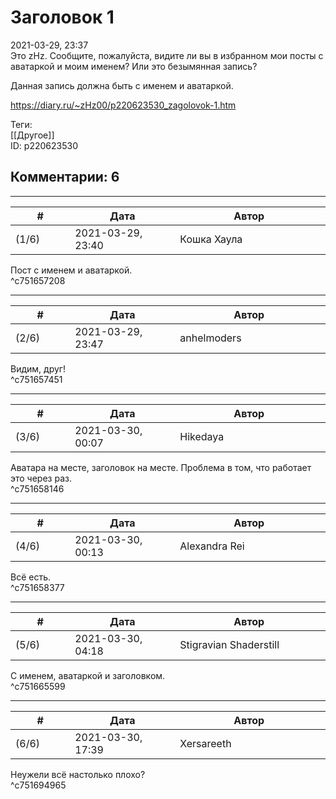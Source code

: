 Заголовок 1
===========

  
2021-03-29, 23:37  
 Это zHz. Сообщите, пожалуйста, видите ли вы в избранном мои посты с аватаркой и моим именем? Или это безымянная запись?   
   
 Данная запись должна быть с именем и аватаркой.   
  
<https://diary.ru/~zHz00/p220623530_zagolovok-1.htm>  
  
Теги:  
[[Другое]]  
ID: p220623530  


Комментарии: 6
--------------

  


---



|         #         |              Дата              |                     Автор                     |           ID           |
| --- | --- | --- | --- |
| (1/6) | 2021-03-29, 23:40 | Кошка Хаула | c751657208 |

  
 Пост с именем и аватаркой.   
 ^c751657208

---



|         #         |              Дата              |                     Автор                     |           ID           |
| --- | --- | --- | --- |
| (2/6) | 2021-03-29, 23:47 | anhelmoders | c751657451 |

  
 Видим, друг!   
 ^c751657451

---



|         #         |              Дата              |                     Автор                     |           ID           |
| --- | --- | --- | --- |
| (3/6) | 2021-03-30, 00:07 | Hikedaya | c751658146 |

  
 Аватара на месте, заголовок на месте. Проблема в том, что работает это через раз.   
 ^c751658146

---



|         #         |              Дата              |                     Автор                     |           ID           |
| --- | --- | --- | --- |
| (4/6) | 2021-03-30, 00:13 | Alexandra Rei | c751658377 |

  
 Всё есть.   
 ^c751658377

---



|         #         |              Дата              |                     Автор                     |           ID           |
| --- | --- | --- | --- |
| (5/6) | 2021-03-30, 04:18 | Stigravian Shaderstill | c751665599 |

  
 С именем, аватаркой и заголовком.   
 ^c751665599

---



|         #         |              Дата              |                     Автор                     |           ID           |
| --- | --- | --- | --- |
| (6/6) | 2021-03-30, 17:39 | Xersareeth | c751694965 |

  
 Неужели всё настолько плохо?   
 ^c751694965